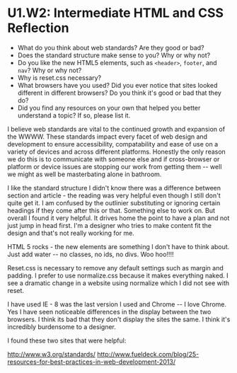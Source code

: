 # U1.W2: Intermediate HTML and CSS Reflection

* What do you think about web standards? Are they good or bad?
* Does the standard structure make sense to you? Why or why not?
* Do you like the new HTML5 elements, such as `<header>`, `footer`, and `nav`? Why or why not?
* Why is reset.css necessary? 
* What browsers have you used? Did you ever notice that sites looked different in different browsers? Do you think it's good or bad that they do?
* Did you find any resources on your own that helped you better understand a topic? If so, please list it.

I believe web standards are vital to the continued growth and expansion of the WWWW.  These standards impact every facet of web design and development to ensure accessibility, compatability and ease of use on a variety of devices and across different platforms. Honestly the only reason we do this is to communicate with someone else and if cross-browser or platform or device issues are stopping our work from getting them -- well we might as well be masterbating alone in bathroom.

I like the standard structure I didn't know there was a difference between section and article - the reading was very helpful even though I still don't quite get it.  I am confused by the outlinier substituting or ignoring certain headings if they come after this or that.  Something else to work on.  But overall I found it very helpful.  It drives home the point to have a plan and not just jump in head first.  I'm a designer who tries to make content fit the design and that's not really working for me.

HTML 5 rocks - the new elements are something I don't have to think about.  Just add water -- no classes, no ids, no divs.
Woo hoo!!!!

Reset.css is necessary to remove any default settings such as margin and padding.  I prefer to use normalize.css because it makes everything naked.  I see a dramatic change in a website using normalize which I did not see with reset.

I have used IE - 8 was the last version I used and Chrome -- I love Chrome.  Yes I have seen noticeable differences in the display between the two browsers. I think its bad that they don't display the sites the same.  I think it's incredibly burdensome to a designer.

I found these two sites that were helpful: 

http://www.w3.org/standards/ 
http://www.fueldeck.com/blog/25-resources-for-best-practices-in-web-development-2013/

